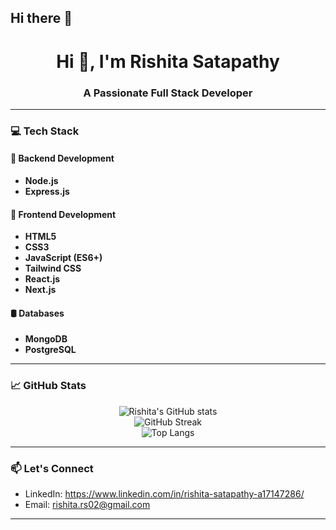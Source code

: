 ## Hi there 👋

<h1 align="center">Hi 👋, I'm Rishita Satapathy</h1>
<h3 align="center">A Passionate Full Stack Developer</h3>

---

### 💻 Tech Stack

#### 🧠 Backend Development
- **Node.js**
- **Express.js**

#### 🎨 Frontend Development
- **HTML5**
- **CSS3**
- **JavaScript (ES6+)**
- **Tailwind CSS**
- **React.js**
- **Next.js**

#### 🛢️ Databases
- **MongoDB**
- **PostgreSQL**

---

### 📈 GitHub Stats

<p align="center">
  <img src="https://github-readme-stats.vercel.app/api?username=Rishita-Satapathy&show_icons=true&theme=radical" alt="Rishita's GitHub stats" />
  <br/>
  <img src="https://github-readme-streak-stats.herokuapp.com/?user=Rishita-Satapathy&theme=radical" alt="GitHub Streak" />
  <br/>
  <img src="https://github-readme-stats.vercel.app/api/top-langs/?username=Rishita-Satapathy&layout=compact&theme=radical" alt="Top Langs" />
</p>

---

### 📫 Let's Connect
- LinkedIn: https://www.linkedin.com/in/rishita-satapathy-a17147286/
- Email: rishita.rs02@gmail.com

---



<!--
**Rishita-Satapathy/Rishita-Satapathy** is a ✨ _special_ ✨ repository because its `README.md` (this file) appears on your GitHub profile.

Here are some ideas to get you started:

- 🔭 I’m currently working on ...
- 🌱 I’m currently learning ...
- 👯 I’m looking to collaborate on ...
- 🤔 I’m looking for help with ...
- 💬 Ask me about ...
- 📫 How to reach me: ...
- 😄 Pronouns: ...
- ⚡ Fun fact: ...
-->
